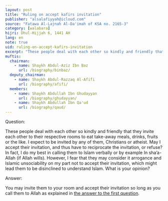 ```yaml
---
layout: post
title: "Ruling on accept kafirs invitation"
publisher: "alsalafiyyah@icloud.com"
source: "Fatawa Al-Lajnah Al-Da'imah of KSA no. 2165-3"
category: [walabara]
hijri: Dhul-Hijjah 6, 1441 AH
lang: en
note: true
uid: ruling-on-accept-kafirs-invitation
excerpt: "These people deal with each other so kindly and friendly that they invite each other to their respective rooms to eat take-away meals, drinks, fruits or the like. I expect to be invited by any of them, Christians or atheist."
muftis:
  chairman: 
    - name: Shaykh Abdul-Aziz Ibn Baz
      url: /biography/binbaz/
  deputy_chairman:
    - name: Shaykh Abdul-Razzaq Al-Afifi
      url: /biography/afifi/
  members: 
    - name: Shaykh Abdullah Ibn Ghudayyan
      url: /biography/ghudayyan/
    - name: Shaykh Abdullah Ibn Qa'ud
      url: /biography/qaud/
---
```


Question: 

These people deal with each other so kindly and friendly that they invite each other to their respective rooms to eat take-away meals, drinks, fruits or the like. I expect to be invited by any of them, Christians or atheist. May I accept their invitation, and thus have to reciprocate the invitation, or refuse? In fact, I do my best in calling them to Islam verbally or by example In sha’a-Allah (if Allah wills). However, I fear that they may consider it arrogance and Islamic unsociability on my part not to accept their invitation, which might lead them to be disinclined to understand Islam. What is your opinion?

Answer:

You may invite them to your room and accept their invitation so long as you call them to Allah as explained in <a href="/ruling-on-living-with-kafirs/">the answer to the first question</a>.
